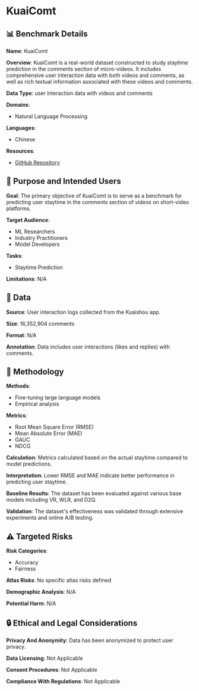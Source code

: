 # KuaiComt

## 📊 Benchmark Details

**Name**: KuaiComt

**Overview**: KuaiComt is a real-world dataset constructed to study staytime prediction in the comments section of micro-videos. It includes comprehensive user interaction data with both videos and comments, as well as rich textual information associated with these videos and comments.

**Data Type**: user interaction data with videos and comments

**Domains**:
- Natural Language Processing

**Languages**:
- Chinese

**Resources**:
- [GitHub Repository](https://github.com/lyingCS/KuaiComt.github.io)

## 🎯 Purpose and Intended Users

**Goal**: The primary objective of KuaiComt is to serve as a benchmark for predicting user staytime in the comments section of videos on short-video platforms.

**Target Audience**:
- ML Researchers
- Industry Practitioners
- Model Developers

**Tasks**:
- Staytime Prediction

**Limitations**: N/A

## 💾 Data

**Source**: User interaction logs collected from the Kuaishou app.

**Size**: 16,352,904 comments

**Format**: N/A

**Annotation**: Data includes user interactions (likes and replies) with comments.

## 🔬 Methodology

**Methods**:
- Fine-tuning large language models
- Empirical analysis

**Metrics**:
- Root Mean Square Error (RMSE)
- Mean Absolute Error (MAE)
- GAUC
- NDCG

**Calculation**: Metrics calculated based on the actual staytime compared to model predictions.

**Interpretation**: Lower RMSE and MAE indicate better performance in predicting user staytime.

**Baseline Results**: The dataset has been evaluated against various base models including VR, WLR, and D2Q.

**Validation**: The dataset's effectiveness was validated through extensive experiments and online A/B testing.

## ⚠️ Targeted Risks

**Risk Categories**:
- Accuracy
- Fairness

**Atlas Risks**:
No specific atlas risks defined

**Demographic Analysis**: N/A

**Potential Harm**: N/A

## 🔒 Ethical and Legal Considerations

**Privacy And Anonymity**: Data has been anonymized to protect user privacy.

**Data Licensing**: Not Applicable

**Consent Procedures**: Not Applicable

**Compliance With Regulations**: Not Applicable
